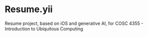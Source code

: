# Resume.yii
Resume project, based on iOS and generative AI, for COSC 4355 - Introduction to Ubiquitous Computing 
